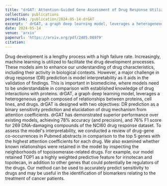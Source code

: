 ```yaml
---
title: "drGAT: Attention-Guided Gene Assessment of Drug Response Utilizing a Drug-Cell-Gene Heterogeneous Network"
collection: publications
permalink: /publication/2024-05-14-drGAT
excerpt: ' drGAT, a graph deep learning model, leverages a heterogeneous graph composed of relationships between proteins, cell lines, and drugs.'
date: 2024-05-14
venue: 'arxiv'
paperurl: 'https://arxiv.org/pdf/2405.08979'
citation: 
---
```


Drug development is a lengthy process with a high failure rate. Increasingly, machine learning is utilized to facilitate the drug development processes. These models aim to enhance our understanding of drug characteristics, including their activity in biological contexts. However, a major challenge in drug response (DR) prediction is model interpretability as it aids in the validation of findings. This is important in biomedicine, where models need to be understandable in comparison with established knowledge of drug interactions with proteins. drGAT, a graph deep learning model, leverages a heterogeneous graph composed of relationships between proteins, cell lines, and drugs. drGAT is designed with two objectives: DR prediction as a binary sensitivity prediction and elucidation of drug mechanism from attention coefficients. drGAT has demonstrated superior performance over existing models, achieving 78\% accuracy (and precision), and 76\% F1 score for 269 DNA-damaging compounds of the NCI60 drug response dataset. To assess the model's interpretability, we conducted a review of drug-gene co-occurrences in Pubmed abstracts in comparison to the top 5 genes with the highest attention coefficients for each drug. We also examined whether known relationships were retained in the model by inspecting the neighborhoods of topoisomerase-related drugs. For example, our model retained TOP1 as a highly weighted predictive feature for irinotecan and topotecan, in addition to other genes that could potentially be regulators of the drugs. Our method can be used to accurately predict sensitivity to drugs and may be useful in the identification of biomarkers relating to the treatment of cancer patients.